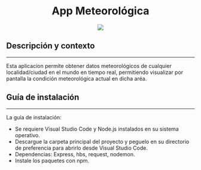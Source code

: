 
 
<h1 align="center"> App Meteorológica </h1>
 
<p align="center"><img src="https://i.postimg.cc/Dy21PNSf/App-met-foto.png"/></p> 

## Descripción y contexto
---
Esta aplicacion permite obtener datos meteorológicos de cualquier localidad/ciudad en el mundo en tiempo real, permitiendo visualizar por pantalla la condición meteorológica actual en dicha aréa.


## Guía de instalación
---

La guía de instalación:

- Se requiere Visual Studio Code y Node.js instalados en su sistema operativo.
- Descargue la carpeta principal del proyecto y peguelo en su directorio de preferencia para abrirlo desde Visual Studio Code.
- Dependencias: Express, hbs, request, nodemon.
- Instale los paquetes con npm. 
